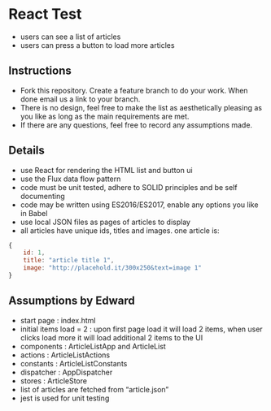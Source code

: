 # React Test

- users can see a list of articles
- users can press a button to load more articles

## Instructions

- Fork this repository. Create a feature branch to do your work. When done email us a link to your branch.
- There is no design, feel free to make the list as aesthetically pleasing as you like as long as the main requirements are met.
- If there are any questions, feel free to record any assumptions made.

## Details

- use React for rendering the HTML list and button ui
- use the Flux data flow pattern
- code must be unit tested, adhere to SOLID principles and be self documenting
- code may be written using ES2016/ES2017, enable any options you like in Babel
- use local JSON files as pages of articles to display
- all articles have unique ids, titles and images. one article is:
```js
{
    id: 1,
    title: "article title 1",
    image: "http://placehold.it/300x250&text=image 1"
}
```
## Assumptions by Edward
- start page : index.html
- initial items load = 2 : upon first page load it will load 2 items, when user clicks load more it will load additional 2 items to the UI
- components : ArticleListApp and ArticleList
- actions : ArticleListActions
- constants : ArticleListConstants
- dispatcher : AppDispatcher
- stores : ArticleStore
- list of articles are fetched from “article.json”
- jest is used for unit testing